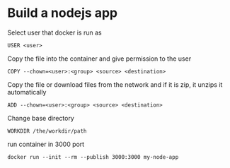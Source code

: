 # Build a nodejs app

Select user that docker is run as

```docker
USER <user>
```

Copy the file into the container and give permission to the user

```docker
COPY --chown=<user>:<group> <source> <destination>
```

Copy the file or download files from the network and if it is zip, it unzips it automatically

```docker
ADD --chown=<user>:<group> <source> <destination>
```

Change base directory

```docker
WORKDIR /the/workdir/path
```

run container in 3000 port

```
docker run --init --rm --publish 3000:3000 my-node-app
```
